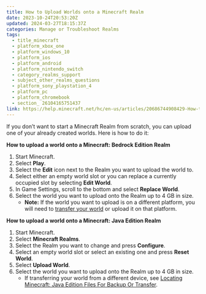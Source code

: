 ```yaml
---
title: How to Upload Worlds onto a Minecraft Realm
date: 2023-10-24T20:53:20Z
updated: 2024-03-27T18:15:37Z
categories: Manage or Troubleshoot Realms
tags:
  - title_minecraft
  - platform_xbox_one
  - platform_windows_10
  - platform_ios
  - platform_android
  - platform_nintendo_switch
  - category_realms_support
  - subject_other_realms_questions
  - platform_sony_playstation_4
  - platform_pc
  - platform_chromebook
  - section_ 26104165751437
link: https://help.minecraft.net/hc/en-us/articles/20686744908429-How-to-Upload-Worlds-onto-a-Minecraft-Realm
---
```


If you don’t want to start a Minecraft Realm from scratch, you can upload one of your already created worlds. Here is how to do it:

**How to upload a world onto a Minecraft: Bedrock Edition Realm**

1.  Start Minecraft.
2.  Select **Play**.
3.  Select the **Edit** icon next to the Realm you want to upload the world to.
4.  Select either an empty world slot or you can replace a currently occupied slot by selecting **Edit World**.
5.  In Game Settings, scroll to the bottom and select **Replace World**.
6.  Select the world you want to upload onto the Realm up to 4 GB in size.
    - **Note:** If the world you want to upload is on a different platform, you will need to [transfer your world](../Backup-Restore/How-to-Transfer-Your-World-to-Another-Device-in-Minecraft-Bedrock-Edition.md) or upload it on that platform.

**How to upload a world onto a Minecraft: Java Edition Realm**

1.  Start Minecraft.
2.  Select **Minecraft Realms**.
3.  Select the Realm you want to change and press **Configure**.
4.  Select an empty world slot or select an existing one and press **Reset World**.
5.  Select **Upload World**.
6.  Select the world you want to upload onto the Realm up to 4 GB in size.
    - If transferring your world from a different device, see [Locating Minecraft: Java Edition Files For Backup Or Transfer](../Backup-Restore/Locating-Minecraft-Java-Edition-Files-for-Backup-or-Transfer.md).
